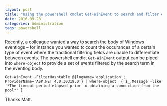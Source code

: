 ```yaml
---
layout: post
title: "Using the powershell cmdlet Get-WinEvent to search and filter event and diagnostic logs"
date: 2016-09-28
categories: Administration
tags: powershell
---
```


Recently, a colleague wanted a way to search the body of Windows eventlogs – for instance you wanted to count the occurances of a certain type of event where the traditional filtering fields are unable to differentiate between events. The powershell cmdlet `Get-WinEvent` output can be piped into `where-object` to provide a set of events filtered by the search term in the eventlog body.
 
```
Get-WinEvent -FilterHashtable @{logname='application'; ProviderName='ASP.NET 4.0.30319.0'} | where-object  { $_.Message -like '*The timeout period elapsed prior to obtaining a connection from the pool*' }
```

Thanks Matt.